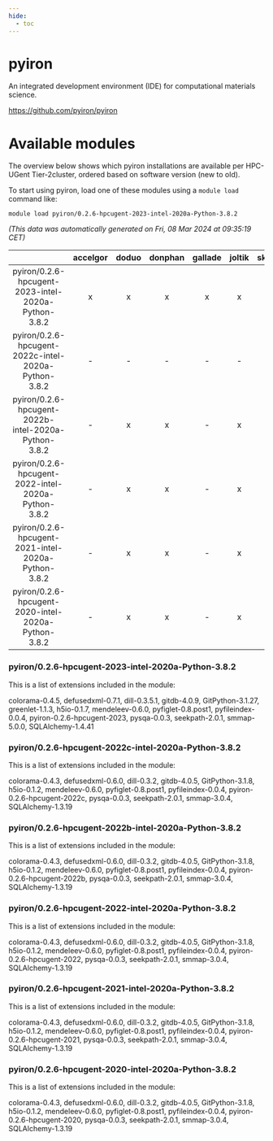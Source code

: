 ```yaml
---
hide:
  - toc
---
```


pyiron
======


An integrated development environment (IDE) for computational materials science.

https://github.com/pyiron/pyiron
# Available modules


The overview below shows which pyiron installations are available per HPC-UGent Tier-2cluster, ordered based on software version (new to old).

To start using pyiron, load one of these modules using a `module load` command like:

```shell
module load pyiron/0.2.6-hpcugent-2023-intel-2020a-Python-3.8.2
```

*(This data was automatically generated on Fri, 08 Mar 2024 at 09:35:19 CET)*  

| |accelgor|doduo|donphan|gallade|joltik|skitty|
| :---: | :---: | :---: | :---: | :---: | :---: | :---: |
|pyiron/0.2.6-hpcugent-2023-intel-2020a-Python-3.8.2|x|x|x|x|x|x|
|pyiron/0.2.6-hpcugent-2022c-intel-2020a-Python-3.8.2|-|-|-|-|-|x|
|pyiron/0.2.6-hpcugent-2022b-intel-2020a-Python-3.8.2|-|x|x|-|x|-|
|pyiron/0.2.6-hpcugent-2022-intel-2020a-Python-3.8.2|-|x|x|-|x|-|
|pyiron/0.2.6-hpcugent-2021-intel-2020a-Python-3.8.2|-|x|x|-|x|-|
|pyiron/0.2.6-hpcugent-2020-intel-2020a-Python-3.8.2|-|x|x|-|x|-|


### pyiron/0.2.6-hpcugent-2023-intel-2020a-Python-3.8.2

This is a list of extensions included in the module:

colorama-0.4.5, defusedxml-0.7.1, dill-0.3.5.1, gitdb-4.0.9, GitPython-3.1.27, greenlet-1.1.3, h5io-0.1.7, mendeleev-0.6.0, pyfiglet-0.8.post1, pyfileindex-0.0.4, pyiron-0.2.6-hpcugent-2023, pysqa-0.0.3, seekpath-2.0.1, smmap-5.0.0, SQLAlchemy-1.4.41

### pyiron/0.2.6-hpcugent-2022c-intel-2020a-Python-3.8.2

This is a list of extensions included in the module:

colorama-0.4.3, defusedxml-0.6.0, dill-0.3.2, gitdb-4.0.5, GitPython-3.1.8, h5io-0.1.2, mendeleev-0.6.0, pyfiglet-0.8.post1, pyfileindex-0.0.4, pyiron-0.2.6-hpcugent-2022c, pysqa-0.0.3, seekpath-2.0.1, smmap-3.0.4, SQLAlchemy-1.3.19

### pyiron/0.2.6-hpcugent-2022b-intel-2020a-Python-3.8.2

This is a list of extensions included in the module:

colorama-0.4.3, defusedxml-0.6.0, dill-0.3.2, gitdb-4.0.5, GitPython-3.1.8, h5io-0.1.2, mendeleev-0.6.0, pyfiglet-0.8.post1, pyfileindex-0.0.4, pyiron-0.2.6-hpcugent-2022b, pysqa-0.0.3, seekpath-2.0.1, smmap-3.0.4, SQLAlchemy-1.3.19

### pyiron/0.2.6-hpcugent-2022-intel-2020a-Python-3.8.2

This is a list of extensions included in the module:

colorama-0.4.3, defusedxml-0.6.0, dill-0.3.2, gitdb-4.0.5, GitPython-3.1.8, h5io-0.1.2, mendeleev-0.6.0, pyfiglet-0.8.post1, pyfileindex-0.0.4, pyiron-0.2.6-hpcugent-2022, pysqa-0.0.3, seekpath-2.0.1, smmap-3.0.4, SQLAlchemy-1.3.19

### pyiron/0.2.6-hpcugent-2021-intel-2020a-Python-3.8.2

This is a list of extensions included in the module:

colorama-0.4.3, defusedxml-0.6.0, dill-0.3.2, gitdb-4.0.5, GitPython-3.1.8, h5io-0.1.2, mendeleev-0.6.0, pyfiglet-0.8.post1, pyfileindex-0.0.4, pyiron-0.2.6-hpcugent-2021, pysqa-0.0.3, seekpath-2.0.1, smmap-3.0.4, SQLAlchemy-1.3.19

### pyiron/0.2.6-hpcugent-2020-intel-2020a-Python-3.8.2

This is a list of extensions included in the module:

colorama-0.4.3, defusedxml-0.6.0, dill-0.3.2, gitdb-4.0.5, GitPython-3.1.8, h5io-0.1.2, mendeleev-0.6.0, pyfiglet-0.8.post1, pyfileindex-0.0.4, pyiron-0.2.6-hpcugent-2020, pysqa-0.0.3, seekpath-2.0.1, smmap-3.0.4, SQLAlchemy-1.3.19